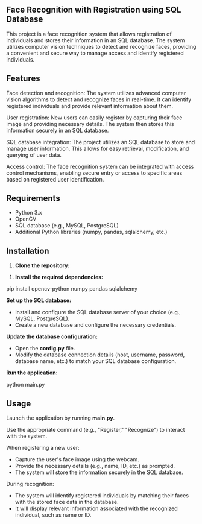<h2><strong>Face Recognition with Registration using SQL Database</strong></h2><p>This project is a face recognition system that allows registration of individuals and stores their information in an SQL database. The system utilizes computer vision techniques to detect and recognize faces, providing a convenient and secure way to manage access and identify registered individuals.</p><h2><strong>Features</strong></h2><p>Face detection and recognition: The system utilizes advanced computer vision algorithms to detect and recognize faces in real-time. It can identify registered individuals and provide relevant information about them.</p><p>User registration: New users can easily register by capturing their face image and providing necessary details. The system then stores this information securely in an SQL database.</p><p>SQL database integration: The project utilizes an SQL database to store and manage user information. This allows for easy retrieval, modification, and querying of user data.</p><p>Access control: The face recognition system can be integrated with access control mechanisms, enabling secure entry or access to specific areas based on registered user identification.</p><h2><strong>Requirements</strong></h2><ul><li>Python 3.x</li><li>OpenCV</li><li>SQL database (e.g., MySQL, PostgreSQL)</li><li>Additional Python libraries (numpy, pandas, sqlalchemy, etc.)</li></ul><h2><strong>Installation</strong></h2><ol><li><strong>Clone the repository:</strong></li></ol><ol><li><strong>Install the required dependencies:</strong></li></ol><p>pip install opencv-python numpy pandas sqlalchemy
</p><p><strong>Set up the SQL database:</strong></p><ul><li>Install and configure the SQL database server of your choice (e.g., MySQL, PostgreSQL).</li><li>Create a new database and configure the necessary credentials.</li></ul><p><strong>Update the database configuration:</strong></p><ul><li>Open the <strong>config.py</strong> file.</li><li>Modify the database connection details (host, username, password, database name, etc.) to match your SQL database configuration.</li></ul><p><strong>Run the application:</strong></p><p>python main.py</p><h2><strong>Usage</strong></h2><p>Launch the application by running <strong>main.py</strong>.</p><p>Use the appropriate command (e.g., "Register," "Recognize") to interact with the system.</p><p>When registering a new user:</p><ul><li>Capture the user's face image using the webcam.</li><li>Provide the necessary details (e.g., name, ID, etc.) as prompted.</li><li>The system will store the information securely in the SQL database.</li></ul><p>During recognition:</p><ul><li>The system will identify registered individuals by matching their faces with the stored face data in the database.</li><li>It will display relevant information associated with the recognized individual, such as name or ID.</li></ul>
